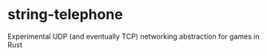 string-telephone
================

Experimental UDP (and eventually TCP) networking abstraction for games in Rust
